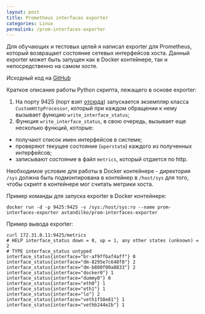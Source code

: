 ```yaml
---
layout: post
title: Prometheus interfaces exporter 
categories: Linux
permalink: /prom-interfaces-exporter 
---
```


Для обучающих и тестовых целей я написал exporter для Prometheus, который возвращает состояние сетевых интерфейсов хоста.
Данный exporter может быть запущен как в Docker контейнере, так и непосредственно на самом хосте.

Исходный код на [GitHub][1]

<!---excerpt-break-->

Краткое описание работы Python скрипта, лежащего в основе exporter:
 1. На порту 9425 (порт взят [отсюда][2]) запускается экземпляр класса ```CustomHttpProcessor```, который при каждом обращении к нему вызывает функцию ```write_interface_status```;
 2. Функция ```write_interface_status```, в свою очередь, вызывает еще несколько функций, которые: 
 - получают список имен интерфейсов в системе;
 - проверяют текущее состояние (```operstate```) каждого из полученных интерфейсов;
 - записывают состояние в файл ```metrics```, который отдается по http.

Необходимое условие для работы в Docker контейнере - директория ```/sys``` должна быть подмонтирована в контейнер в ```/host/sys``` для того, чтобы скрипт в контейнере мог считать метрики хоста.  

Пример команды для запуска exporter в Docker контейнере:
```
docker run -d -p 9425:9425 -v /sys:/host/sys:ro --name prom-interfaces-exporter avtandilko/prom-interfaces-exporter
```

Пример вывода exporter:
```
curl 172.31.0.11:9425/metrics
# HELP interface_status down = 0, up = 1, any other states (unknown) = 2
# TYPE interface_status untyped
interface_status{interface="br-af9ffbaf4aff"} 0
interface_status{interface="dm-8295e7c648f8"} 2
interface_status{interface="dm-b880f00a8833"} 2
interface_status{interface="docker0"} 1
interface_status{interface="dummy0"} 0
interface_status{interface="eth0"} 1
interface_status{interface="eth1"} 1
interface_status{interface="lo"} 2
interface_status{interface="veth1f58e81"} 1
interface_status{interface="vethb244e2b"} 1
```
 [1]: https://github.com/Avtandilko/prom-interfaces-exporter
 [2]: https://github.com/prometheus/prometheus/wiki/Default-port-allocations
